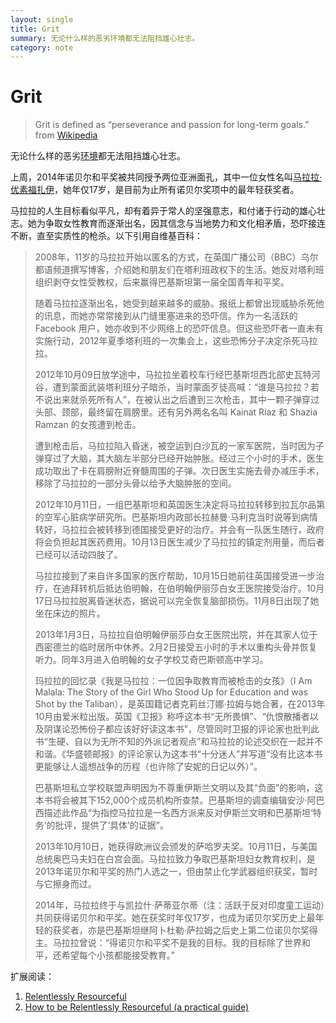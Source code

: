 ```yaml
---
layout: single
title: Grit
summary: 无论什么样的恶劣环境都无法阻挡雄心壮志。
category: note
---
```


# Grit

> Grit is defined as “perseverance and passion for long-term goals.” from [Wikipedia](http://en.wikipedia.org/wiki/Grit_(personality_trait))

无论什么样的恶劣[环境](/note/environment.html)都无法阻挡雄心壮志。

上周，2014年诺贝尔和平奖被共同授予两位亚洲面孔，其中一位女性名叫[马拉拉·优素福扎伊](http://zh.wikipedia.org/wiki/%E9%A9%AC%E6%8B%89%E6%8B%89%C2%B7%E4%BC%98%E7%B4%A0%E7%A6%8F%E6%89%8E%E4%BC%8A)，她年仅17岁，是目前为止所有诺贝尔奖项中的最年轻获奖者。

马拉拉的人生目标看似平凡，却有着异于常人的坚强意志，和付诸于行动的雄心壮志。她为争取女性教育而逐渐出名，因其信念与当地势力和文化相矛盾，恐吓接连不断，直至实质性的枪杀。以下引用自维基百科：

> 2008年，11岁的马拉拉开始以匿名的方式，在英国广播公司（BBC）乌尔都语频道撰写博客，介绍她和朋友们在塔利班政权下的生活。她反对塔利班组织剥夺女性受教权，后来赢得巴基斯坦第一届全国青年和平奖。
>
> 随着马拉拉逐渐出名，她受到越来越多的威胁。报纸上都曾出现威胁杀死他的讯息，而她亦常常接到从门缝里塞进来的恐吓信。作为一名活跃的 Facebook 用户，她亦收到不少网络上的恐吓信息。但这些恐吓者一直未有实施行动，2012年夏季塔利班的一次集会上，这些恐怖分子决定杀死马拉拉。
>
> 2012年10月09日放学途中，马拉拉坐着校车行经巴基斯坦西北部史瓦特河谷，遭到蒙面武装塔利班分子暗杀，当时蒙面歹徒高喊：“谁是马拉拉？若不说出来就杀死所有人”，在被认出之后遭到三次枪击，其中一颗子弹穿过头部、颈部，最终留在肩膀里。还有另外两名名叫 Kainat Riaz 和 Shazia Ramzan 的女孩遭到枪击。
>
> 遭到枪击后，马拉拉陷入昏迷，被空运到白沙瓦的一家军医院，当时因为子弹穿过了大脑，其大脑左半部分已经开始肿胀。经过三个小时的手术，医生成功取出了卡在肩膀附近脊髓周围的子弹。次日医生实施去骨办减压手术，移除了马拉拉的一部分头骨以给予大脑肿胀的空间。
>
> 2012年10月11日，一组巴基斯坦和英国医生决定将马拉拉转移到拉瓦尔品第的空军心脏病学研究所。巴基斯坦内政部长拉赫曼·马利克当时说等到病情转好，马拉拉会被转移到德国接受更好的治疗。并会有一队医生随行，政府将会负担起其医药费用。10月13日医生减少了马拉拉的镇定剂用量，而后者已经可以活动四肢了。
>
> 马拉拉接到了来自许多国家的医疗帮助，10月15日她前往英国接受进一步治疗，在迪拜转机后抵达伯明翰，在伯明翰伊丽莎白女王医院接受治疗。10月17日马拉拉脱离昏迷状态，据说可以完全恢复脑部损伤。11月8日出现了她坐在床边的照片。
>
> 2013年1月3日，马拉拉自伯明翰伊丽莎白女王医院出院，并在其家人位于西密德兰的临时居所中休养。2月2日接受五小时的手术以重构头骨并恢复听力。同年3月进入伯明翰的女子学校艾奇巴斯顿高中学习。
>
> 玛拉拉的回忆录《我是马拉拉：一位因争取教育而被枪击的女孩》（I Am Malala: The Story of the Girl Who Stood Up for Education and was Shot by the Taliban），是英国籍记者克莉丝汀娜·拉姆与她合著，在2013年10月由爱米粒出版。英国《卫报》称呼这本书“无所畏惧”、“仇恨散播者以及阴谋论恐怖份子都应该好好读这本书”，尽管同时卫报的评论家也批判此书“生硬、自以为无所不知的外派记者观点”和马拉拉的论述交织在一起并不和谐。《华盛顿邮报》的评论家认为这本书“十分迷人”并写道“没有比这本书更能够让人遥想战争的历程（也许除了安妮的日记以外）”。
>
> 巴基斯坦私立学校联盟声明因为不尊重伊斯兰文明以及其“负面”的影响，这本书将会被其下152,000个成员机构所查禁。巴基斯坦的调查编辑安沙·阿巴西描述此作品“为指控马拉拉是一名西方派来反对伊斯兰文明和巴基斯坦‘特务’的批评，提供了‘具体’的证据”。
>
> 2013年10月10日，她获得欧洲议会颁发的萨哈罗夫奖。10月11日，与美国总统奥巴马夫妇在白宫会面。马拉拉致力争取巴基斯坦妇女教育权利，是2013年诺贝尔和平奖的热门人选之一，但由禁止化学武器组织获奖，暂时与它擦身而过。
>
> 2014年，马拉拉终于与凯拉什·萨蒂亚尔蒂（注：活跃于反对印度童工运动）共同获得诺贝尔和平奖。她在获奖时年仅17岁，也成为诺贝尔奖历史上最年轻的获奖者，亦是巴基斯坦继阿卜杜勒·萨拉姆之后史上第二位诺贝尔奖得主。马拉拉曾说：“得诺贝尔和平奖不是我的目标。我的目标除了世界和平，还希望每个小孩都能接受教育。”

扩展阅读：

1. [Relentlessly Resourceful](http://paulgraham.com/relres.html)
1. [How to be Relentlessly Resourceful (a practical guide)](http://www.jasonshen.com/2012/how-to-be-relentlessly-resourceful/)
